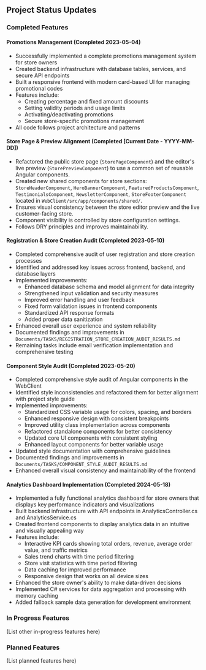 ## Project Status Updates

### Completed Features

#### Promotions Management (Completed 2023-05-04)
- Successfully implemented a complete promotions management system for store owners
- Created backend infrastructure with database tables, services, and secure API endpoints
- Built a responsive frontend with modern card-based UI for managing promotional codes
- Features include:
  - Creating percentage and fixed amount discounts
  - Setting validity periods and usage limits
  - Activating/deactivating promotions
  - Secure store-specific promotions management
- All code follows project architecture and patterns

#### Store Page & Preview Alignment (Completed [Current Date - YYYY-MM-DD])
- Refactored the public store page (`StorePageComponent`) and the editor's live preview (`StorePreviewComponent`) to use a common set of reusable Angular components.
- Created new shared components for store sections: `StoreHeaderComponent`, `HeroBannerComponent`, `FeaturedProductsComponent`, `TestimonialsComponent`, `NewsletterComponent`, `StoreFooterComponent` located in `WebClient/src/app/components/shared/`.
- Ensures visual consistency between the store editor preview and the live customer-facing store.
- Component visibility is controlled by store configuration settings.
- Follows DRY principles and improves maintainability.

#### Registration & Store Creation Audit (Completed 2023-05-10)
- Completed comprehensive audit of user registration and store creation processes
- Identified and addressed key issues across frontend, backend, and database layers
- Implemented improvements:
  - Enhanced database schema and model alignment for data integrity
  - Strengthened input validation and security measures
  - Improved error handling and user feedback
  - Fixed form validation issues in frontend components
  - Standardized API response formats
  - Added proper data sanitization
- Enhanced overall user experience and system reliability
- Documented findings and improvements in `Documents/TASKS/REGISTRATION_STORE_CREATION_AUDIT_RESULTS.md`
- Remaining tasks include email verification implementation and comprehensive testing

#### Component Style Audit (Completed 2023-05-20)
- Completed comprehensive style audit of Angular components in the WebClient
- Identified style inconsistencies and refactored them for better alignment with project style guide
- Implemented improvements:
  - Standardized CSS variable usage for colors, spacing, and borders
  - Enhanced responsive design with consistent breakpoints
  - Improved utility class implementation across components
  - Refactored standalone components for better consistency
  - Updated core UI components with consistent styling
  - Enhanced layout components for better variable usage
- Updated style documentation with comprehensive guidelines
- Documented findings and improvements in `Documents/TASKS/COMPONENT_STYLE_AUDIT_RESULTS.md`
- Enhanced overall visual consistency and maintainability of the frontend

#### Analytics Dashboard Implementation (Completed 2024-05-18)
- Implemented a fully functional analytics dashboard for store owners that displays key performance indicators and visualizations
- Built backend infrastructure with API endpoints in AnalyticsController.cs and AnalyticsService.cs
- Created frontend components to display analytics data in an intuitive and visually appealing way
- Features include:
  - Interactive KPI cards showing total orders, revenue, average order value, and traffic metrics
  - Sales trend charts with time period filtering
  - Store visit statistics with time period filtering
  - Data caching for improved performance
  - Responsive design that works on all device sizes
- Enhanced the store owner's ability to make data-driven decisions
- Implemented C# services for data aggregation and processing with memory caching
- Added fallback sample data generation for development environment

### In Progress Features
(List other in-progress features here)

### Planned Features
(List planned features here) 